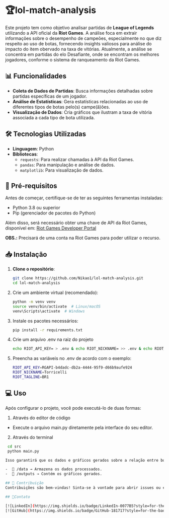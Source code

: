 # 🏆lol-match-analysis

Este projeto tem como objetivo analisar partidas de **League of Legends** utilizando a API oficial da **Riot Games**. A análise foca em extrair informações sobre o desempenho de campeões, especialmente no que diz respeito ao uso de botas, fornecendo insights valiosos para análise do impacto do item obervado na taxa de vitórias.
Atualmente, a análise se concentra em partidas do elo Desafiante, onde se encontram os melhores jogadores, conforme o sistema de ranqueamento da Riot Games.

## 📊 Funcionalidades

- **Coleta de Dados de Partidas**: Busca informações detalhadas sobre partidas específicas de um jogador.
- **Análise de Estatísticas**: Gera estatísticas relacionadas ao uso de diferentes tipos de botas pelo(s) campe(ã)ões.
- **Visualização de Dados**: Cria gráficos que ilustram a taxa de vitória associada a cada tipo de bota utilizada.

## 🛠 Tecnologias Utilizadas

- **Linguagem**: Python
- **Bibliotecas**:
  - `requests`: Para realizar chamadas à API da Riot Games.
  - `pandas`: Para manipulação e análise de dados.
  - `matplotlib`: Para visualização de dados.

## 🚀 Pré-requisitos

Antes de começar, certifique-se de ter as seguintes ferramentas instaladas:

- Python 3.8 ou superior
- Pip (gerenciador de pacotes do Python)

Além disso, será necessário obter uma chave de API da Riot Games, disponível em: [Riot Games Developer Portal](https://developer.riotgames.com/)

**OBS.:** Precisará de uma conta na Riot Games para poder utilizar o recurso.

## 📥 Instalação

1. **Clone o repositório**:

   ```bash
   git clone https://github.com/Nikao1/lol-match-analysis.git
   cd lol-match-analysis

2. Crie um ambiente virtual (recomendado):

   ```bash
   python -m venv venv
   source venv/bin/activate  # Linux/macOS
   venv\Scripts\activate  # Windows


3. Instale os pacotes necessários:

   ```bash
   pip install -r requirements.txt

4. Crie um arquivo .env na raiz do projeto
   
   ```bash
   echo RIOT_API_KEY= > .env & echo RIOT_NICKNAME= >> .env & echo RIOT_TAGLINE= >> .env

5. Preencha as variáveis no .env de acordo com o exemplo:
   ```bash
   RIOT_API_KEY=RGAPI-b4dadc-db2a-4444-95f9-d66b9aufe924
   RIOT_NICKNAME=Torricelli
   RIOT_TAGLINE=BR1

## 💻 Uso
Após configurar o projeto, você pode executá-lo de duas formas:

1. Através do editor de código
-  Execute o arquivo main.py diretamente pela interface do seu editor.

2. Através do terminal

  ```bash
   cd src
   python main.py

Isso garantirá que os dados e gráficos gerados sobre a relação entre botas e taxa de vitórias sejam armazenados, respectivamente, nas pastas:

-  📁 /data → Armazena os dados processados.
-  📁 /outputs → Contém os gráficos gerados.

## 🤝 Contribuição
Contribuições são bem-vindas! Sinta-se à vontade para abrir issues ou enviar pull requests com melhorias ou correções.

## 📱Contato

[![LinkedIn](https://img.shields.io/badge/LinkedIn-0077B5?style=for-the-badge&logo=linkedin&logoColor=white)](https://www.linkedin.com/in/nikolas-araujo/)
[![GitHub](https://img.shields.io/badge/GitHub-181717?style=for-the-badge&logo=github&logoColor=white)](https://github.com/Nikao1)
